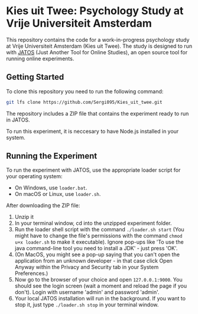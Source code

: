 # Kies uit Twee: Psychology Study at Vrije Universiteit Amsterdam

This repository contains the code for a work-in-progress psychology study at Vrije Universiteit Amsterdam (Kies uit Twee). The study is designed to run with [JATOS](https://www.jatos.org/Whats-JATOS.html) (Just Another Tool for Online Studies), an open source tool for running online experiments.

## Getting Started

To clone this repository you need to run the following command: 
```bash
git lfs clone https://github.com/Sergi095/Kies_uit_twee.git
```

The repository includes a ZIP file that contains the experiment ready to run in JATOS. 

To run this experiment, it is neccesary to have Node.js installed in your system.

## Running the Experiment

To run the experiment with JATOS, use the appropriate loader script for your operating system:

- On Windows, use `loader.bat`.
- On macOS or Linux, use `loader.sh`.

After downloading the ZIP file:

1. Unzip it
2. In your terminal window, cd into the unzipped experiment folder.
3. Run the loader shell script with the command `./loader.sh start` (You might have to change the file's permissions with the command `chmod u+x loader.sh` to make it executable). Ignore pop-ups like 'To use the java command-line tool you need to install a JDK' - just press 'OK'.
4. (On MacOS, you might see a pop-up saying that you can't open the application from an unknown developer - in that case click Open Anyway within the Privacy and Security tab in your System Preferences.)
5. Now go to the browser of your choice and open `127.0.0.1:9000`. You should see the login screen (wait a moment and reload the page if you don't). Login with username 'admin' and password 'admin'.
6. Your local JATOS installation will run in the background. If you want to stop it, just type `./loader.sh stop` in your terminal window.
